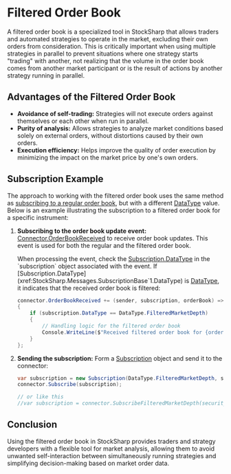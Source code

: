 # Filtered Order Book

A filtered order book is a specialized tool in StockSharp that allows traders and automated strategies to operate in the market, excluding their own orders from consideration. This is critically important when using multiple strategies in parallel to prevent situations where one strategy starts "trading" with another, not realizing that the volume in the order book comes from another market participant or is the result of actions by another strategy running in parallel.

## Advantages of the Filtered Order Book

- **Avoidance of self-trading:** Strategies will not execute orders against themselves or each other when run in parallel.
- **Purity of analysis:** Allows strategies to analyze market conditions based solely on external orders, without distortions caused by their own orders.
- **Execution efficiency:** Helps improve the quality of order execution by minimizing the impact on the market price by one's own orders.

## Subscription Example

The approach to working with the filtered order book uses the same method as [subscribing to a regular order book](subscriptions.md), but with a different [DataType](xref:StockSharp.Messages.DataType) value. Below is an example illustrating the subscription to a filtered order book for a specific instrument:

1. **Subscribing to the order book update event:** [Connector.OrderBookReceived](xref:StockSharp.Algo.Connector.OrderBookReceived) to receive order book updates. This event is used for both the regular and the filtered order book.

    When processing the event, check the [Subscription.DataType](xref:StockSharp.Messages.SubscriptionBase`1.DataType) in the `subscription` object associated with the event. If [Subscription.DataType](xref:StockSharp.Messages.SubscriptionBase`1.DataType) is [DataType](xref:StockSharp.Messages.DataType.FilteredMarketDepth), it indicates that the received order book is filtered:

    ```cs
    connector.OrderBookReceived += (sender, subscription, orderBook) =>
    {
        if (subscription.DataType == DataType.FilteredMarketDepth)
        {
            // Handling logic for the filtered order book
            Console.WriteLine($"Received filtered order book for {orderBook.SecurityId}.");
        }
    };
    ```

2. **Sending the subscription:** Form a [Subscription](xref:StockSharp.BusinessEntities.Subscription) object and send it to the connector:

    ```cs
    var subscription = new Subscription(DataType.FilteredMarketDepth, security);
    connector.Subscribe(subscription);
    
    // or like this
    //var subscription = connector.SubscribeFilteredMarketDepth(security);
    ```

## Conclusion

Using the filtered order book in StockSharp provides traders and strategy developers with a flexible tool for market analysis, allowing them to avoid unwanted self-interaction between simultaneously running strategies and simplifying decision-making based on market order data.